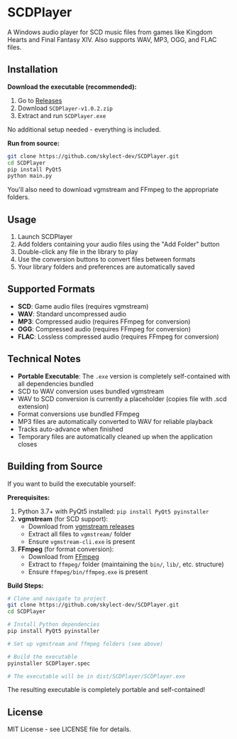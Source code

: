 # SCDPlayer

A Windows audio player for SCD music files from games like Kingdom Hearts and Final Fantasy XIV. Also supports WAV, MP3, OGG, and FLAC files.

## Installation

**Download the executable (recommended):**
1. Go to [Releases](https://github.com/skylect-dev/SCDPlayer/releases)
2. Download `SCDPlayer-v1.0.2.zip`
3. Extract and run `SCDPlayer.exe`

No additional setup needed - everything is included.

**Run from source:**
```bash
git clone https://github.com/skylect-dev/SCDPlayer.git
cd SCDPlayer
pip install PyQt5
python main.py
```

You'll also need to download vgmstream and FFmpeg to the appropriate folders.

## Usage

1. Launch SCDPlayer
2. Add folders containing your audio files using the "Add Folder" button
3. Double-click any file in the library to play
4. Use the conversion buttons to convert files between formats
5. Your library folders and preferences are automatically saved

## Supported Formats

- **SCD**: Game audio files (requires vgmstream)
- **WAV**: Standard uncompressed audio
- **MP3**: Compressed audio (requires FFmpeg for conversion)
- **OGG**: Compressed audio (requires FFmpeg for conversion)  
- **FLAC**: Lossless compressed audio (requires FFmpeg for conversion)

## Technical Notes

- **Portable Executable**: The `.exe` version is completely self-contained with all dependencies bundled
- SCD to WAV conversion uses bundled vgmstream
- WAV to SCD conversion is currently a placeholder (copies file with .scd extension)
- Format conversions use bundled FFmpeg
- MP3 files are automatically converted to WAV for reliable playback
- Tracks auto-advance when finished
- Temporary files are automatically cleaned up when the application closes

## Building from Source

If you want to build the executable yourself:

**Prerequisites:**
1. Python 3.7+ with PyQt5 installed: `pip install PyQt5 pyinstaller`
2. **vgmstream** (for SCD support): 
   - Download from [vgmstream releases](https://github.com/vgmstream/vgmstream/releases)
   - Extract all files to `vgmstream/` folder
   - Ensure `vgmstream-cli.exe` is present
3. **FFmpeg** (for format conversion):
   - Download from [FFmpeg](https://ffmpeg.org/download.html)
   - Extract to `ffmpeg/` folder (maintaining the `bin/`, `lib/`, etc. structure)
   - Ensure `ffmpeg/bin/ffmpeg.exe` is present

**Build Steps:**
```bash
# Clone and navigate to project
git clone https://github.com/skylect-dev/SCDPlayer.git
cd SCDPlayer

# Install Python dependencies
pip install PyQt5 pyinstaller

# Set up vgmstream and ffmpeg folders (see above)

# Build the executable
pyinstaller SCDPlayer.spec

# The executable will be in dist/SCDPlayer/SCDPlayer.exe
```

The resulting executable is completely portable and self-contained!

## License

MIT License - see LICENSE file for details.
